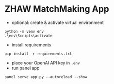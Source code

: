# ZHAW MatchMaking App
- optional: create & activate virtual environment
```
python -m venv env
.\env\Scripts\activate
```

- install requirements
```
pip install -r requirements.txt
```

- place your OpenAI API key in `.env`
- run panel app

```
panel serve app.py --autoreload --show
```
